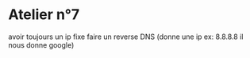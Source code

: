# Atelier n°7

avoir toujours un ip fixe
faire un reverse DNS (donne une ip ex: 8.8.8.8 il nous donne google)
